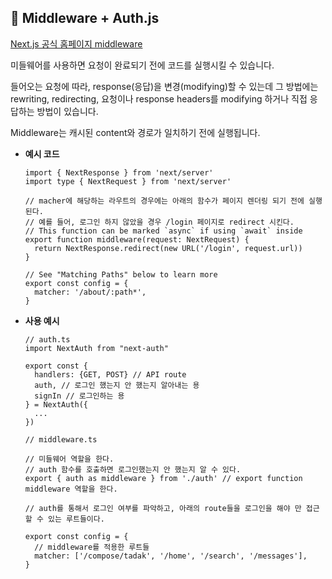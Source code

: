 ## 📌 Middleware + Auth.js

[Next.js 공식 홈페이지 middleware]("https://nextjs.org/docs/app/building-your-application/routing/middleware")

미들웨어를 사용하면 요청이 완료되기 전에 코드를 실행시킬 수 있습니다.

들어오는 요청에 따라, response(응답)을 변경(modifying)할 수 있는데 그 방법에는 rewriting, redirecting, 요청이나 response headers를 modifying 하거나 직접 응답하는 방법이 있습니다.

Middleware는 캐시된 content와 경로가 일치하기 전에 실행됩니다.

- **예시 코드**

  ```
  import { NextResponse } from 'next/server'
  import type { NextRequest } from 'next/server'

  // macher에 해당하는 라우트의 경우에는 아래의 함수가 페이지 렌더링 되기 전에 실행된다.
  // 예를 들어, 로그인 하지 않았을 경우 /login 페이지로 redirect 시킨다.
  // This function can be marked `async` if using `await` inside
  export function middleware(request: NextRequest) {
    return NextResponse.redirect(new URL('/login', request.url))
  }

  // See "Matching Paths" below to learn more
  export const config = {
    matcher: '/about/:path*',
  }
  ```

- **사용 예시**

  ```
  // auth.ts
  import NextAuth from "next-auth"

  export const {
    handlers: {GET, POST} // API route
    auth, // 로그인 했는지 안 했는지 알아내는 용
    signIn // 로그인하는 용
  } = NextAuth({
    ...
  })

  // middleware.ts

  // 미들웨어 역할을 한다.
  // auth 함수를 호출하면 로그인했는지 안 했는지 알 수 있다.
  export { auth as middleware } from './auth' // export function middleware 역할을 한다.

  // auth를 통해서 로그인 여부를 파악하고, 아래의 route들을 로그인을 해야 만 접근할 수 있는 루트들이다.

  export const config = {
    // middleware를 적용한 루트들
    matcher: ['/compose/tadak', '/home', '/search', '/messages'],
  }
  ```
